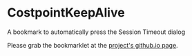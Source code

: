 # CostpointKeepAlive
A bookmark to automatically press the Session Timeout dialog

Please grab the bookmarklet at the [project's github.io page](https://rbuccigrossi.github.io/CostpointKeepAlive/).
